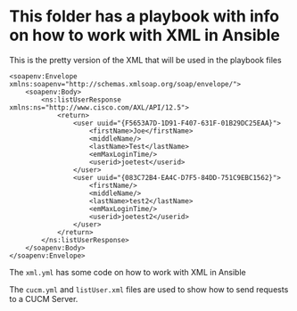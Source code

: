 # This folder has a playbook with info on how to work with XML in Ansible

This is the pretty version of the XML that will be used in the playbook files
```<?xml version='1.0' encoding='UTF-8'?>
<soapenv:Envelope xmlns:soapenv="http://schemas.xmlsoap.org/soap/envelope/">
    <soapenv:Body>
        <ns:listUserResponse xmlns:ns="http://www.cisco.com/AXL/API/12.5">
            <return>
                <user uuid="{F5653A7D-1D91-F407-631F-01B29DC25EAA}">
                    <firstName>Joe</firstName>
                    <middleName/>
                    <lastName>Test</lastName>
                    <emMaxLoginTime/>
                    <userid>joetest</userid>
                </user>
                <user uuid="{083C72B4-EA4C-D7F5-84DD-751C9EBC1562}">
                    <firstName/>
                    <middleName/>
                    <lastName>test2</lastName>
                    <emMaxLoginTime/>
                    <userid>joetest2</userid>
                </user>
            </return>
        </ns:listUserResponse>
    </soapenv:Body>
</soapenv:Envelope>
```


The `xml.yml` has some code on how to work with XML in Ansible

The `cucm.yml` and `listUser.xml` files are used to show how to send requests to a CUCM Server.
